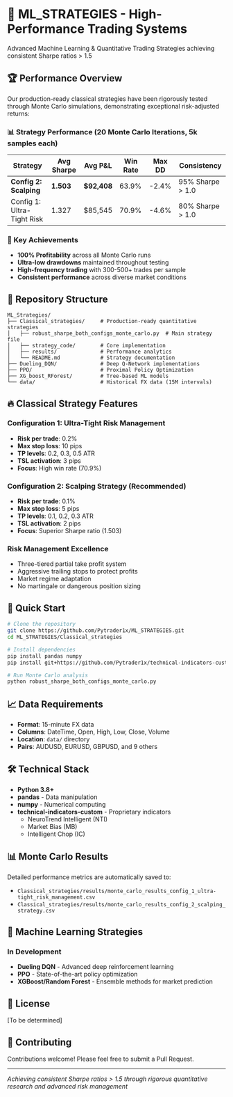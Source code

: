 # 🚀 ML_STRATEGIES - High-Performance Trading Systems

Advanced Machine Learning & Quantitative Trading Strategies achieving consistent Sharpe ratios > 1.5

## 🏆 Performance Overview

Our production-ready classical strategies have been rigorously tested through Monte Carlo simulations, demonstrating exceptional risk-adjusted returns:

### 📊 Strategy Performance (20 Monte Carlo Iterations, 5k samples each)

| Strategy | Avg Sharpe | Avg P&L | Win Rate | Max DD | Consistency |
|----------|------------|---------|----------|---------|-------------|
| **Config 2: Scalping** | **1.503** | **$92,408** | 63.9% | -2.4% | 95% Sharpe > 1.0 |
| Config 1: Ultra-Tight Risk | 1.327 | $85,545 | 70.9% | -4.6% | 80% Sharpe > 1.0 |

### 🎯 Key Achievements
- **100% Profitability** across all Monte Carlo runs
- **Ultra-low drawdowns** maintained throughout testing
- **High-frequency trading** with 300-500+ trades per sample
- **Consistent performance** across diverse market conditions

## 📁 Repository Structure

```
ML_Strategies/
├── Classical_strategies/     # Production-ready quantitative strategies
│   ├── robust_sharpe_both_configs_monte_carlo.py  # Main strategy file
│   ├── strategy_code/        # Core implementation
│   ├── results/              # Performance analytics
│   └── README.md             # Strategy documentation
├── Dueling_DQN/              # Deep Q-Network implementations
├── PPO/                      # Proximal Policy Optimization
├── XG_boost_RForest/         # Tree-based ML models
└── data/                     # Historical FX data (15M intervals)
```

## 🔥 Classical Strategy Features

### Configuration 1: Ultra-Tight Risk Management
- **Risk per trade**: 0.2%
- **Max stop loss**: 10 pips
- **TP levels**: 0.2, 0.3, 0.5 ATR
- **TSL activation**: 3 pips
- **Focus**: High win rate (70.9%)

### Configuration 2: Scalping Strategy (Recommended)
- **Risk per trade**: 0.1%
- **Max stop loss**: 5 pips
- **TP levels**: 0.1, 0.2, 0.3 ATR
- **TSL activation**: 2 pips
- **Focus**: Superior Sharpe ratio (1.503)

### Risk Management Excellence
- Three-tiered partial take profit system
- Aggressive trailing stops to protect profits
- Market regime adaptation
- No martingale or dangerous position sizing

## 🚀 Quick Start

```bash
# Clone the repository
git clone https://github.com/Pytrader1x/ML_STRATEGIES.git
cd ML_STRATEGIES/Classical_strategies

# Install dependencies
pip install pandas numpy
pip install git+https://github.com/Pytrader1x/technical-indicators-custom.git

# Run Monte Carlo analysis
python robust_sharpe_both_configs_monte_carlo.py
```

## 📈 Data Requirements

- **Format**: 15-minute FX data
- **Columns**: DateTime, Open, High, Low, Close, Volume
- **Location**: `data/` directory
- **Pairs**: AUDUSD, EURUSD, GBPUSD, and 9 others

## 🛠️ Technical Stack

- **Python 3.8+**
- **pandas** - Data manipulation
- **numpy** - Numerical computing
- **technical-indicators-custom** - Proprietary indicators
  - NeuroTrend Intelligent (NTI)
  - Market Bias (MB)
  - Intelligent Chop (IC)

## 📊 Monte Carlo Results

Detailed performance metrics are automatically saved to:
- `Classical_strategies/results/monte_carlo_results_config_1_ultra-tight_risk_management.csv`
- `Classical_strategies/results/monte_carlo_results_config_2_scalping_strategy.csv`

## 🔬 Machine Learning Strategies

### In Development
- **Dueling DQN** - Advanced deep reinforcement learning
- **PPO** - State-of-the-art policy optimization
- **XGBoost/Random Forest** - Ensemble methods for market prediction

## 📝 License

[To be determined]

## 🤝 Contributing

Contributions welcome! Please feel free to submit a Pull Request.

---

*Achieving consistent Sharpe ratios > 1.5 through rigorous quantitative research and advanced risk management*